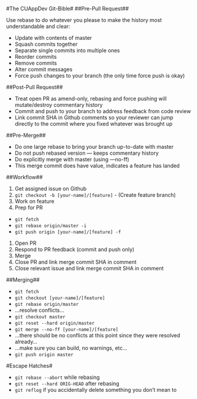#The CUAppDev Git-Bible#
##Pre-Pull Request##

Use rebase to do whatever you please to make the history most understandable and clear:

- Update with contents of master
- Squash commits together
- Separate single commits into multiple ones
- Reorder commits
- Remove commits
- Alter commit messages
- Force push changes to your branch (the only time force push is okay)

##Post-Pull Request##
- Treat open PR as amend-only, rebasing and force pushing will mutate/destroy commentary history
- Commit and push to your branch to address feedback from code review
- Link commit SHA in Github comments so your reviewer can jump directly to the commit where you fixed whatever was brought up

##Pre-Merge##
- Do one large rebase to bring your branch up-to-date with master
- Do not push rebased version — keeps commentary history
- Do explicitly merge with master (using —no-ff)
- This merge commit does have value, indicates a feature has landed

##Workflow##
1. Get assigned issue on Github
2. `git checkout -b [your-name]/[feature]` - (Create feature branch)
3. Work on feature
4. Prep for PR

- `git fetch`
- `git rebase origin/master -i`
- `git push origin [your-name]/[feature] -f`

1. Open PR
2. Respond to PR feedback (commit and push only)
3. Merge
4. Close PR and link merge commit SHA in comment
5. Close relevant issue and link merge commit SHA in comment

##Merging##
- `git fetch`
- `git checkout [your-name]/[feature]`
- `git rebase origin/master`
- …resolve conflicts…
- `git checkout master`
- `git reset --hard origin/master`
- `git merge --no-ff [your-name]/[feature]`
- …there should be no conflicts at this point since they were resolved already…
- …make sure you can build, no warnings, etc…
- `git push origin master`

#Escape Hatches#
- `git rebase --abort` while rebasing
- `git reset --hard ORIG-HEAD` after rebasing
- `git reflog` if you accidentally delete something you don’t mean to
